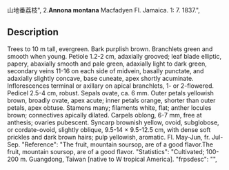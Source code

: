 山地番荔枝",
2.**Annona montana** Macfadyen Fl. Jamaica. 1: 7. 1837.",

## Description
Trees to 10 m tall, evergreen. Bark purplish brown. Branchlets green and smooth when young. Petiole 1.2-2 cm, adaxially grooved; leaf blade elliptic, papery, abaxially smooth and pale green, adaxially light to dark green, secondary veins 11-16 on each side of midvein, basally punctate, and adaxially slightly concave, base cuneate, apex shortly acuminate. Inflorescences terminal or axillary on apical branchlets, 1- or 2-flowered. Pedicel 2.5-4 cm, robust. Sepals ovate, ca. 6 mm. Outer petals yellowish brown, broadly ovate, apex acute; inner petals orange, shorter than outer petals, apex obtuse. Stamens many; filaments white, flat; anther locules brown; connectives apically dilated. Carpels oblong, 6-7 mm, free at anthesis; ovaries pubescent. Syncarp brownish yellow, ovoid, subglobose, or cordate-ovoid, slightly oblique, 9.5-14 × 9.5-12.5 cm, with dense soft prickles and dark brown hairs; pulp yellowish, aromatic. Fl. May-Jun, fr. Jul-Sep.
  "Reference": "The fruit, mountain soursop, are of a good flavor.The fruit, mountain soursop, are of a good flavor.
  "Statistics": "Cultivated; 100-200 m. Guangdong, Taiwan [native to W tropical America].
  "frpsdesc": "",
